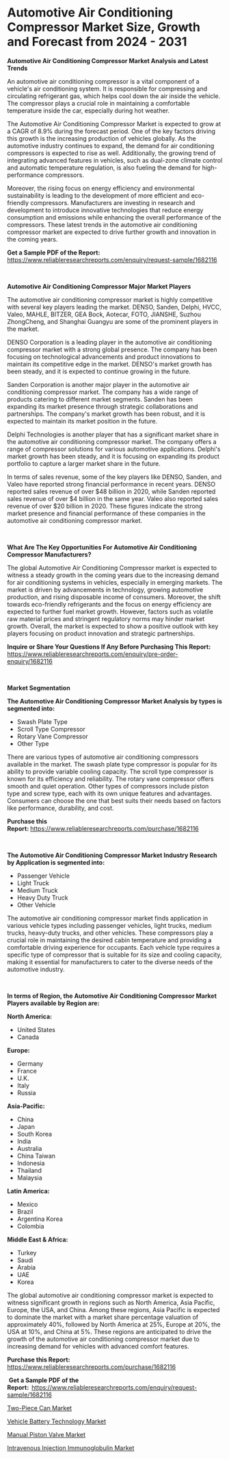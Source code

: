 <p><h1>Automotive Air Conditioning Compressor Market Size, Growth and Forecast from 2024 - 2031</h1></p><p><strong>Automotive Air Conditioning Compressor Market Analysis and Latest Trends</strong></p>
<p><p>An automotive air conditioning compressor is a vital component of a vehicle's air conditioning system. It is responsible for compressing and circulating refrigerant gas, which helps cool down the air inside the vehicle. The compressor plays a crucial role in maintaining a comfortable temperature inside the car, especially during hot weather.</p><p>The Automotive Air Conditioning Compressor Market is expected to grow at a CAGR of 8.9% during the forecast period. One of the key factors driving this growth is the increasing production of vehicles globally. As the automotive industry continues to expand, the demand for air conditioning compressors is expected to rise as well. Additionally, the growing trend of integrating advanced features in vehicles, such as dual-zone climate control and automatic temperature regulation, is also fueling the demand for high-performance compressors.</p><p>Moreover, the rising focus on energy efficiency and environmental sustainability is leading to the development of more efficient and eco-friendly compressors. Manufacturers are investing in research and development to introduce innovative technologies that reduce energy consumption and emissions while enhancing the overall performance of the compressors. These latest trends in the automotive air conditioning compressor market are expected to drive further growth and innovation in the coming years.</p></p>
<p><strong>Get a Sample PDF of the Report:&nbsp;</strong> <a href="https://www.reliableresearchreports.com/enquiry/request-sample/1682116">https://www.reliableresearchreports.com/enquiry/request-sample/1682116</a></p>
<p>&nbsp;</p>
<p><strong>Automotive Air Conditioning Compressor Major Market Players</strong></p>
<p><p>The automotive air conditioning compressor market is highly competitive with several key players leading the market. DENSO, Sanden, Delphi, HVCC, Valeo, MAHLE, BITZER, GEA Bock, Aotecar, FOTO, JIANSHE, Suzhou ZhongCheng, and Shanghai Guangyu are some of the prominent players in the market.</p><p>DENSO Corporation is a leading player in the automotive air conditioning compressor market with a strong global presence. The company has been focusing on technological advancements and product innovations to maintain its competitive edge in the market. DENSO's market growth has been steady, and it is expected to continue growing in the future.</p><p>Sanden Corporation is another major player in the automotive air conditioning compressor market. The company has a wide range of products catering to different market segments. Sanden has been expanding its market presence through strategic collaborations and partnerships. The company's market growth has been robust, and it is expected to maintain its market position in the future.</p><p>Delphi Technologies is another player that has a significant market share in the automotive air conditioning compressor market. The company offers a range of compressor solutions for various automotive applications. Delphi's market growth has been steady, and it is focusing on expanding its product portfolio to capture a larger market share in the future.</p><p>In terms of sales revenue, some of the key players like DENSO, Sanden, and Valeo have reported strong financial performance in recent years. DENSO reported sales revenue of over $48 billion in 2020, while Sanden reported sales revenue of over $4 billion in the same year. Valeo also reported sales revenue of over $20 billion in 2020. These figures indicate the strong market presence and financial performance of these companies in the automotive air conditioning compressor market.</p></p>
<p>&nbsp;</p>
<p><strong>What Are The Key Opportunities For Automotive Air Conditioning Compressor Manufacturers?</strong></p>
<p><p>The global Automotive Air Conditioning Compressor market is expected to witness a steady growth in the coming years due to the increasing demand for air conditioning systems in vehicles, especially in emerging markets. The market is driven by advancements in technology, growing automotive production, and rising disposable income of consumers. Moreover, the shift towards eco-friendly refrigerants and the focus on energy efficiency are expected to further fuel market growth. However, factors such as volatile raw material prices and stringent regulatory norms may hinder market growth. Overall, the market is expected to show a positive outlook with key players focusing on product innovation and strategic partnerships.</p></p>
<p><strong>Inquire or Share Your Questions If Any Before Purchasing This Report:</strong> <a href="https://www.reliableresearchreports.com/enquiry/pre-order-enquiry/1682116">https://www.reliableresearchreports.com/enquiry/pre-order-enquiry/1682116</a></p>
<p>&nbsp;</p>
<p><strong>Market Segmentation</strong></p>
<p><strong>The Automotive Air Conditioning Compressor Market Analysis by types is segmented into:</strong></p>
<p><ul><li>Swash Plate Type</li><li>Scroll Type Compressor</li><li>Rotary Vane Compressor</li><li>Other Type</li></ul></p>
<p><p>There are various types of automotive air conditioning compressors available in the market. The swash plate type compressor is popular for its ability to provide variable cooling capacity. The scroll type compressor is known for its efficiency and reliability. The rotary vane compressor offers smooth and quiet operation. Other types of compressors include piston type and screw type, each with its own unique features and advantages. Consumers can choose the one that best suits their needs based on factors like performance, durability, and cost.</p></p>
<p><strong>Purchase this Report:&nbsp;</strong><a href="https://www.reliableresearchreports.com/purchase/1682116">https://www.reliableresearchreports.com/purchase/1682116</a></p>
<p>&nbsp;</p>
<p><strong>The Automotive Air Conditioning Compressor Market Industry Research by Application is segmented into:</strong></p>
<p><ul><li>Passenger Vehicle</li><li>Light Truck</li><li>Medium Truck</li><li>Heavy Duty Truck</li><li>Other Vehicle</li></ul></p>
<p><p>The automotive air conditioning compressor market finds application in various vehicle types including passenger vehicles, light trucks, medium trucks, heavy-duty trucks, and other vehicles. These compressors play a crucial role in maintaining the desired cabin temperature and providing a comfortable driving experience for occupants. Each vehicle type requires a specific type of compressor that is suitable for its size and cooling capacity, making it essential for manufacturers to cater to the diverse needs of the automotive industry.</p></p>
<p>&nbsp;</p>
<p><strong>In terms of Region, the Automotive Air Conditioning Compressor Market Players available by Region are:</strong></p>
<p>
    <p> <strong> North America: </strong>
        <ul>
            <li>United States</li>
            <li>Canada</li>
        </ul>
        </p> 
    <p> <strong> Europe: </strong>
        <ul>
            <li>Germany</li>
            <li>France</li>
            <li>U.K.</li>
            <li>Italy</li>
            <li>Russia</li>
        </ul>
        </p> 
    <p> <strong> Asia-Pacific: </strong>
        <ul>
            <li>China</li>
            <li>Japan</li>
            <li>South Korea</li>
            <li>India</li>
            <li>Australia</li>
            <li>China Taiwan</li>
            <li>Indonesia</li>
            <li>Thailand</li>
            <li>Malaysia</li>
        </ul>
        </p> 
    <p> <strong> Latin America: </strong>
        <ul>
            <li>Mexico</li>
            <li>Brazil</li>
            <li>Argentina Korea</li>
            <li>Colombia</li>
        </ul>
        </p> 
    <p> <strong> Middle East & Africa: </strong>
        <ul>
            <li>Turkey</li>
            <li>Saudi</li>
            <li>Arabia</li>
            <li>UAE</li>
            <li>Korea</li>
        </ul>
    </p>
    </p>
<p><p>The global automotive air conditioning compressor market is expected to witness significant growth in regions such as North America, Asia Pacific, Europe, the USA, and China. Among these regions, Asia Pacific is expected to dominate the market with a market share percentage valuation of approximately 40%, followed by North America at 25%, Europe at 20%, the USA at 10%, and China at 5%. These regions are anticipated to drive the growth of the automotive air conditioning compressor market due to increasing demand for vehicles with advanced comfort features.</p></p>
<p><strong>Purchase this Report: </strong><a href="https://www.reliableresearchreports.com/purchase/1682116">https://www.reliableresearchreports.com/purchase/1682116</a></p>
<p>&nbsp;<strong>Get a Sample PDF of the Report:&nbsp;&nbsp;</strong><a href="https://www.reliableresearchreports.com/enquiry/request-sample/1682116">https://www.reliableresearchreports.com/enquiry/request-sample/1682116</a></p>
<p><strong></strong></p>
<p><p><a href="https://view.publitas.com/reportprime-1/global-two-piece-can-market-by-types-applications-and-major-players-with-regional-growth-rate-analysis-and-development-situation-from-2023-to-2030/">Two-Piece Can Market</a></p><p><a href="https://github.com/Sherrillcrooksxa8i18ucf2m/Market-Research-Report-List-1/blob/main/vehicle-battery-technology-market.md">Vehicle Battery Technology Market</a></p><p><a href="https://view.publitas.com/reportprime-1/manual-piston-valve-market-size-and-growth-market-segmentation-regional-and-country-breakdowns-and-market-trends-for-period-from-2023-2030/">Manual Piston Valve Market</a></p><p><a href="https://lydian-appliance-61d.notion.site/Intravenous-Injection-Immunoglobulin-Market-Centers-on-Aspects-such-as-Market-Growth-Market-Share--f18f36384cb5495aacf8d24f07ebffef">Intravenous Injection Immunoglobulin Market</a></p></p>